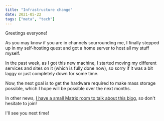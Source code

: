 ```yaml
---
title: "Infrastructure change"
date: 2021-05-22
tags: ["meta", "tech"]
---
```


Greetings everyone!

As you may know if you are in channels sourrounding me, I finally stepped up in my self-hosting quest and got a home server to host all my stuff myself.

In the past week, as I got this new machine, I started moving my different services and sites on it (which is fully done now), so sorry if it was a bit laggy or just completely down for some time.

Now, the next goal is to get the hardware required to make mass storage possible, which I hope will be possible over the next months.

In other news, [I have a small Matrix room to talk about this blog](https://matrix.to/#/#home:jae.fi?via=jae.fi), so don't hesitate to join!

I'll see you next time!

